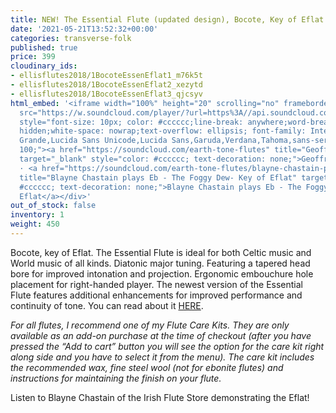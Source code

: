 ```yaml
---
title: NEW! The Essential Flute (updated design), Bocote, Key of Eflat
date: '2021-05-21T13:52:32+00:00'
categories: transverse-folk
published: true
price: 399
cloudinary_ids:
- ellisflutes2018/1BocoteEssenEflat1_m76k5t
- ellisflutes2018/1BocoteEssenEflat2_xezytd
- ellisflutes2018/1BocoteEssenEflat3_qjcsyv
html_embed: '<iframe width="100%" height="20" scrolling="no" frameborder="no" allow="autoplay"
  src="https://w.soundcloud.com/player/?url=https%3A//api.soundcloud.com/tracks/486027804&color=%23ff5500&inverse=false&auto_play=false&show_user=true"></iframe><div
  style="font-size: 10px; color: #cccccc;line-break: anywhere;word-break: normal;overflow:
  hidden;white-space: nowrap;text-overflow: ellipsis; font-family: Interstate,Lucida
  Grande,Lucida Sans Unicode,Lucida Sans,Garuda,Verdana,Tahoma,sans-serif;font-weight:
  100;"><a href="https://soundcloud.com/earth-tone-flutes" title="Geoffrey Ellis Flutes"
  target="_blank" style="color: #cccccc; text-decoration: none;">Geoffrey Ellis Flutes</a>
  · <a href="https://soundcloud.com/earth-tone-flutes/blayne-chastain-plays-eb-inis-oirr-key-of-eflat"
  title="Blayne Chastain plays Eb - The Foggy Dew- Key of Eflat" target="_blank" style="color:
  #cccccc; text-decoration: none;">Blayne Chastain plays Eb - The Foggy Dew- Key of
  Eflat</a></div>'
out_of_stock: false
inventory: 1
weight: 450
---
```


Bocote, key of Eflat.  The Essential Flute is ideal for both Celtic music and World music of all kinds. Diatonic major tuning. Featuring a tapered head bore for improved intonation and projection. Ergonomic embouchure hole placement for right-handed player.  The newest version of the Essential Flute features additional enhancements for improved performance and continuity of tone.  You can read about it [HERE](https://www.ellisflutes.com/world-flutes/transverse-folk). 

*For all flutes, I recommend one of my Flute Care Kits.  They are only available as an add-on purchase at the time of checkout (after you have pressed the “Add to cart” button you will see the option for the care kit right along side and you have to select it from the menu). The care kit includes the recommended wax, fine steel wool (not for ebonite flutes) and instructions for maintaining the finish on your flute.*

Listen to Blayne Chastain of the Irish Flute Store demonstrating the Eflat!
